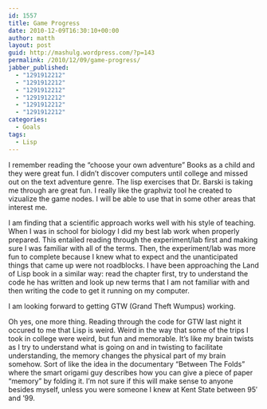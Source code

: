 ```yaml
---
id: 1557
title: Game Progress
date: 2010-12-09T16:30:10+00:00
author: matth
layout: post
guid: http://mashulg.wordpress.com/?p=143
permalink: /2010/12/09/game-progress/
jabber_published:
  - "1291912212"
  - "1291912212"
  - "1291912212"
  - "1291912212"
  - "1291912212"
  - "1291912212"
categories:
  - Goals
tags:
  - Lisp
---
```

I remember reading the &#8220;choose your own adventure&#8221; Books as a child and they were great fun. I didn&#8217;t discover computers until college and missed out on the text adventure genre. The lisp exercises that Dr. Barski is taking me through are great fun. I really like the graphviz tool he created to vizualize the game nodes. I will be able to use that in some other areas that interest me.

I am finding that a scientific approach works well with his style of teaching. When I was in school for biology I did my best lab work when properly prepared. This entailed reading through the experiment/lab first and making sure I was familiar with all of the terms. Then, the experiment/lab was more fun to complete because I knew what to expect and the unanticipated things that came up were not roadblocks. I have been approaching the Land of Lisp book in a similar way: read the chapter first, try to understand the code he has written and look up new terms that I am not familiar with and then writing the code to get it running on my computer.

I am looking forward to getting GTW (Grand Theft Wumpus) working.

Oh yes,<!--more--> one more thing. Reading through the code for GTW last night it occured to me that Lisp is weird. Weird in the way that some of the trips I took in college were weird, but fun and memorable. It&#8217;s like my brain twists as I try to understand what is going on and in twisting to facilitate understanding, the memory changes the physical part of my brain somehow. Sort of like the idea in the documentary &#8220;Between The Folds&#8221; where the smart origami guy describes how you can give a piece of paper &#8220;memory&#8221; by folding it. I&#8217;m not sure if this will make sense to anyone besides myself, unless you were someone I knew at Kent State between 95&#8242; and &#8217;99.